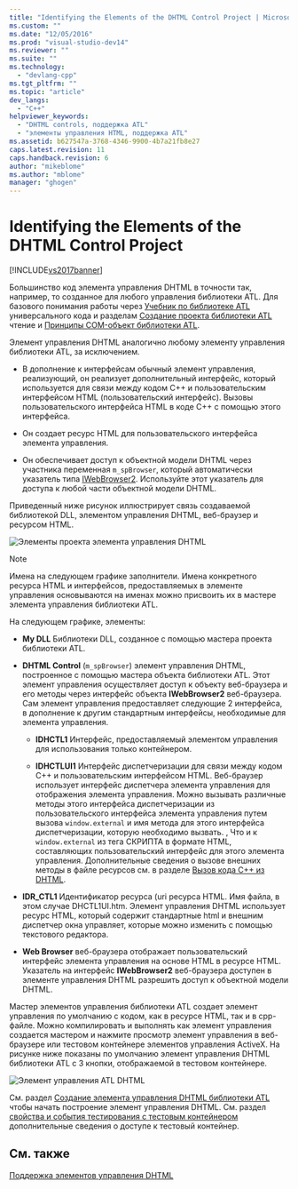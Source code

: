 ```yaml
---
title: "Identifying the Elements of the DHTML Control Project | Microsoft Docs"
ms.custom: ""
ms.date: "12/05/2016"
ms.prod: "visual-studio-dev14"
ms.reviewer: ""
ms.suite: ""
ms.technology: 
  - "devlang-cpp"
ms.tgt_pltfrm: ""
ms.topic: "article"
dev_langs: 
  - "C++"
helpviewer_keywords: 
  - "DHTML controls, поддержка ATL"
  - "элементы управления HTML, поддержка ATL"
ms.assetid: b627547a-3768-4346-9900-4b7a21fb8e27
caps.latest.revision: 11
caps.handback.revision: 6
author: "mikeblome"
ms.author: "mblome"
manager: "ghogen"
---
```

# Identifying the Elements of the DHTML Control Project
[!INCLUDE[vs2017banner](../assembler/inline/includes/vs2017banner.md)]

Большинство код элемента управления DHTML в точности так, например, то созданное для любого управления библиотеки ATL.  Для базового понимания работы через [Учебник по библиотеке ATL](../Topic/Active%20Template%20Library%20\(ATL\)%20Tutorial.md) универсального кода и разделам [Создание проекта библиотеки ATL](../atl/reference/creating-an-atl-project.md) чтение и [Принципы COM\-объект библиотеки ATL](../atl/fundamentals-of-atl-com-objects.md).  
  
 Элемент управления DHTML аналогично любому элементу управления библиотеки ATL, за исключением.  
  
-   В дополнение к интерфейсам обычный элемент управления, реализующий, он реализует дополнительный интерфейс, который используется для связи между кодом C\+\+ и пользовательским интерфейсом HTML \(пользовательский интерфейс\).  Вызовы пользовательского интерфейса HTML в коде C\+\+ с помощью этого интерфейса.  
  
-   Он создает ресурс HTML для пользовательского интерфейса элемента управления.  
  
-   Он обеспечивает доступ к объектной модели DHTML через участника переменная `m_spBrowser`, который автоматически указатель типа [IWebBrowser2](https://msdn.microsoft.com/en-us/library/aa752127.aspx).  Используйте этот указатель для доступа к любой части объектной модели DHTML.  
  
 Приведенный ниже рисунок иллюстрирует связь создаваемой библиотекой DLL, элементом управления DHTML, веб\-браузер и ресурсом HTML.  
  
 ![Элементы проекта элемента управления DHTML](../atl/media/vc52en1.png "vc52EN1")  
  
> [!NOTE]
>  Имена на следующем графике заполнители.  Имена конкретного ресурса HTML и интерфейсов, предоставляемых в элементе управления основываются на именах можно присвоить их в мастере элемента управления библиотеки ATL.  
  
 На следующем графике, элементы:  
  
-   **My DLL** Библиотеки DLL, созданное с помощью мастера проекта библиотеки ATL.  
  
-   **DHTML Control** \(`m_spBrowser`\) элемент управления DHTML, построенное с помощью мастера объекта библиотеки ATL.  Этот элемент управления осуществляет доступ к объекту веб\-браузера и его методы через интерфейс объекта **IWebBrowser2** веб\-браузера.  Сам элемент управления предоставляет следующие 2 интерфейса, в дополнение к другим стандартным интерфейсы, необходимые для элемента управления.  
  
    -   **IDHCTL1** Интерфейс, предоставляемый элементом управления для использования только контейнером.  
  
    -   **IDHCTLUI1** Интерфейс диспетчеризации для связи между кодом C\+\+ и пользовательским интерфейсом HTML.  Веб\-браузер использует интерфейс диспетчера элемента управления для отображения элемента управления.  Можно вызывать различные методы этого интерфейса диспетчеризации из пользовательского интерфейса элемента управления путем вызова `window.external` и имя метода для этого интерфейса диспетчеризации, которую необходимо вызвать.  , Что и к `window.external` из тега СКРИПТА в формате HTML, составляющих пользовательский интерфейс для этого элемента управления.  Дополнительные сведения о вызове внешних методы в файле ресурсов см. в разделе [Вызов кода C\+\+ из DHTML](../Topic/Calling%20C++%20Code%20from%20DHTML.md).  
  
-   **IDR\_CTL1** Идентификатор ресурса \(uri ресурса HTML.  Имя файла, в этом случае DHCTL1UI.htm.  Элемент управления DHTML использует ресурс HTML, который содержит стандартные html и внешним диспетчер окна управляет, которые можно изменить с помощью текстового редактора.  
  
-   **Web Browser** веб\-браузера отображает пользовательский интерфейс элемента управления на основе HTML в ресурсе HTML.  Указатель на интерфейс **IWebBrowser2** веб\-браузера доступен в элементе управления DHTML разрешить доступ к объектной модели DHTML.  
  
 Мастер элементов управления библиотеки ATL создает элемент управления по умолчанию с кодом, как в ресурсе HTML, так и в cpp\-файле.  Можно компилировать и выполнять как элемент управления создается мастером и нажмите просмотр элемент управления в веб\-браузере или тестовом контейнере элементов управления ActiveX.  На рисунке ниже показаны по умолчанию элемент управления DHTML библиотеки ATL с 3 кнопки, отображаемой в тестовом контейнере.  
  
 ![Элемент управления ATL DHTML](../Image/vc52EN2.gif "vc52EN2")  
  
 См. раздел [Создание элемента управления DHTML библиотеки ATL](../atl/creating-an-atl-dhtml-control.md) чтобы начать построение элемент управления DHTML.  См. раздел [свойства и события тестирования с тестовым контейнером](../mfc/testing-properties-and-events-with-test-container.md) дополнительные сведения о доступе к тестовый контейнер.  
  
## См. также  
 [Поддержка элементов управления DHTML](../atl/atl-support-for-dhtml-controls.md)